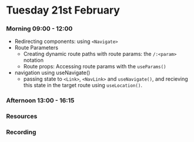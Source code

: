 # Tuesday 21st February

### Morning 09:00 - 12:00
	
- Redirecting components: using `<Navigate>`
- Route Parameters
	- Creating dynamic route paths with route params: the `/:<param>` notation
	- Route props: Accessing route params with the `useParams()`
- navigation using useNavigate()
  - passing state to `<Link>`, `<NavLink>` and `useNavigate()`, and recieving this state in the target route using `useLocation()`.

### Afternoon 13:00 - 16:15



### Resources



### Recording
